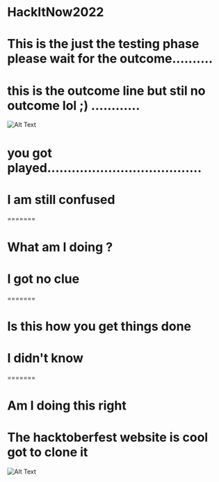 # HackItNow2022


# This is the just the testing phase please wait for the outcome..........
# this is the outcome line but stil no outcome lol ;) ............
![Alt Text](https://media.giphy.com/media/MgcE5n2MDfwiI/giphy.gif)
# you got played......................................

# I am still confused
=======

# What am I doing ?
# I got no clue
=======

# Is this how you get things done
# I didn't know
=======
# Am I doing this right
# The hacktoberfest website is cool got to clone it

![Alt Text](https://media.giphy.com/media/115BJle6N2Av0A/giphy.gif)
